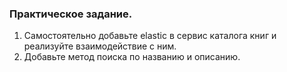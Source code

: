 ### Практическое задание.

1. Самостоятельно добавьте elastic в сервис каталога книг и реализуйте взаимодействие с ним.
2. Добавьте метод поиска по названию и описанию.